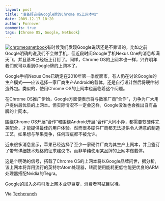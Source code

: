 ```yaml
---
layout: post
title: "准备好迎接Google牌的Chrome OS上网本吧"
date: 2009-12-17 18:20
author: Fornever
comments: true
tags: [Chrome OS, Google, Netbook]
---
```

<a href="http://img.chromi.org/2009/12/chromeosnetbook.jpg">![chromeosnetbook](http://img.chromi.org/2009/12/chromeosnetbook.jpg "chromeosnetbook")</a>有时候我们发现Google说话还是不靠谱的，比如之前Google明确的说我们不会做手机，但近段时间Google手机Nexus One的消息却满天飞，并且基本已经板上订钉了。同样，Chrome OS的上网本也一样，兴许明年我们就可以看到Google牌的上网本了。

Google手机Nexus One已确定在2010年第一季度面市，有人仍在讨论Google的生产模式——应该选择一家厂商生产Android的载体，还是自行设计然后将硬件制造外包。类似的，使用Chrome OS的上网本也面临着这个问题。

在Chrome OS推广伊始，Google方面便表示将与数家厂商“合作”，力争为广大用户提供最优质的上网本。但实际情况不一定会这样，Google没准也会推出自有品牌的上网本。

围绕Chrome OS开展“合作”和围绕Android开展“合作”大同小异，都需要软硬件完美配合，才能提供最佳的用户体验。然而很多硬件厂商都无法提供令人满意的制造工艺，如果想与苹果竞争，任何瑕疵都不被允许。

近来很多消息显示，苹果已经选择了至少一家硬件厂商为其生产上网本，并且签订了带有详细技术规格的征求建议书。而非单纯使用某品牌的上网本做载体。

这是个明确的信号，搭载了Chrome OS的上网本将以Google品牌问世，据分析，该上网本将弃用流行的英特尔Atom处理器，转而使用能耗更低性能更优良的ARM处理器搭配Nvidia的Tegra。

Google的加入必将引发上网本业界巨变，消费者可拭目以待。

Via [Techcrunch](http://www.techcrunch.com/2009/12/17/get-ready-for-the-google-branded-chrome-os-netbook/)
